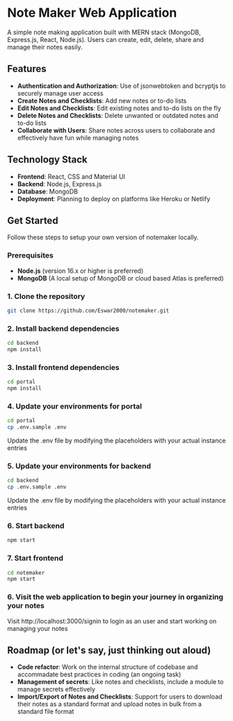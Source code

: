 # Note Maker Web Application

A simple note making application built with MERN stack (MongoDB, Express.js, React, Node.js). Users can create, edit, delete, share and manage their notes easily.

## Features

- **Authentication and Authorization**: Use of jsonwebtoken and bcryptjs to securely manage user access
- **Create Notes and Checklists**: Add new notes or to-do lists
- **Edit Notes and Checklists**: Edit existing notes and to-do lists on the fly
- **Delete Notes and Checklists**: Delete unwanted or outdated notes and to-do lists
- **Collaborate with Users**: Share notes across users to collaborate and effectively have fun while managing notes

## Technology Stack

- **Frontend**: React, CSS and Material UI
- **Backend**: Node.js, Express.js
- **Database**: MongoDB
- **Deployment**: Planning to deploy on platforms like Heroku or Netlify

## Get Started

Follow these steps to setup your own version of notemaker locally.

### Prerequisites

- **Node.js** (version 16.x or higher is preferred)
- **MongoDB** (A local setup of MongoDB or cloud based Atlas is preferred)

### 1. Clone the repository
```bash
git clone https://github.com/Eswar2000/notemaker.git
```

### 2. Install backend dependencies
```bash
cd backend
npm install
```

### 3. Install frontend dependencies
```bash
cd portal
npm install
```
### 4. Update your environments for portal
```bash
cd portal
cp .env.sample .env
```
Update the .env file by modifying the placeholders with your actual instance entries

### 5. Update your environments for backend
```bash
cd backend
cp .env.sample .env
```
Update the .env file by modifying the placeholders with your actual instance entries

### 6. Start backend
```bash
npm start
```

### 7. Start frontend
```bash
cd notemaker
npm start
```

### 6. Visit the web application to begin your journey in organizing your notes
Visit http://localhost:3000/signin to login as an user and start working on managing your notes

## Roadmap (or let's say, just thinking out aloud)

- **Code refactor**: Work on the internal structure of codebase and accommadate best practices in coding (an ongoing task)
- **Management of secrets**: Like notes and checklists, include a module to manage secrets effectively
- **Import/Export of Notes and Checklists**: Support for users to download their notes as a standard format and upload notes in bulk from a standard file format
